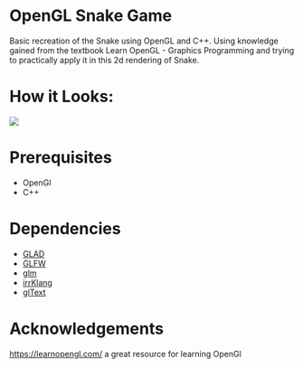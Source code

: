 # OpenGL Snake Game
Basic recreation of the Snake using OpenGL and C++.  Using knowledge gained from the textbook Learn OpenGL - Graphics Programming and trying to practically apply it in this 2d rendering of Snake.

# How it Looks:
![](https://media1.giphy.com/media/G1zd0SPfnor9AGnCDn/giphy.gif?cid=790b7611b2c9608af2951abb15c11e7e2fac810e0b96ea3c&rid=giphy.gif&ct=g)

# Prerequisites
* OpenGl
* C++
# Dependencies
* [GLAD](https://github.com/Dav1dde/glad)
* [GLFW](https://www.glfw.org/)
* [glm](https://github.com/g-truc/glm)
* [irrKlang](https://www.ambiera.com/irrklang/)
* [glText](https://github.com/vallentin/glText)

# Acknowledgements
https://learnopengl.com/ a great resource for learning OpenGl
